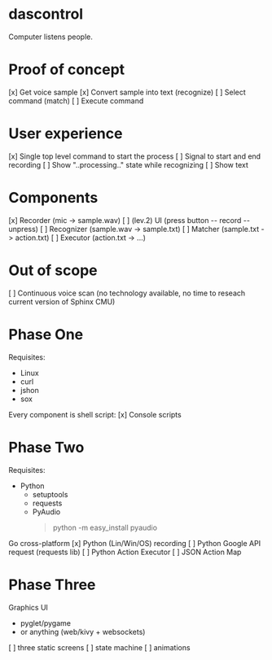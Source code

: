 dascontrol
==========

Computer listens people.


Proof of concept
================

[x] Get voice sample
[x] Convert sample into text (recognize)
[ ] Select command (match)
[ ] Execute command


User experience
===============
[x] Single top level command to start the process
[ ] Signal to start and end recording
[ ] Show "..processing.." state while recognizing
[ ] Show text


Components
==========
[x] Recorder   (mic -> sample.wav)
  [ ] (lev.2) UI (press button -- record -- unpress)
[ ] Recognizer (sample.wav -> sample.txt)
[ ] Matcher    (sample.txt -> action.txt)
[ ] Executor   (action.txt -> ...)


Out of scope
=============
[ ] Continuous voice scan
     (no technology available, no time to reseach
      current version of Sphinx CMU)


Phase One
=========
Requisites:
 * Linux
 * curl
 * jshon
 * sox

Every component is shell script:
[x] Console scripts


Phase Two
=========
Requisites:
 * Python
   * setuptools
   * requests
   * PyAudio
     > python -m easy_install pyaudio

Go cross-platform
[x] Python (Lin/Win/OS) recording
[ ] Python Google API request (requests lib)
[ ] Python Action Executor
[ ] JSON Action Map


Phase Three
===========
Graphics UI
  * pyglet/pygame
  * or anything (web/kivy + websockets)

[ ] three static screens
[ ] state machine
[ ] animations
